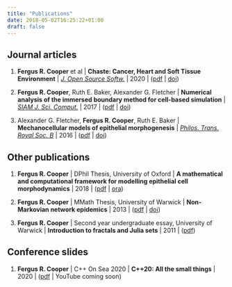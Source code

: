 ```yaml
---
title: "Publications"
date: 2018-05-02T16:25:22+01:00
draft: false
---
```


## Journal articles

1. **Fergus R. Cooper** et al | **Chaste: Cancer, Heart and Soft Tissue Environment** | [*J. Open Source Softw.*](https://joss.theoj.org/) | 2020 | ([pdf](2020Cooper_ChasteJOSS.pdf) | [doi](https://doi.org/10.21105/joss.01848))

1. **Fergus R. Cooper**, Ruth E. Baker, Alexander G. Fletcher | **Numerical analysis of the immersed boundary method for cell-based simulation** | [*SIAM J. Sci. Comput.*](https://www.siam.org/Publications/Journals/SIAM-Journal-on-Scientific-Computing-SISC) | 2017 | ([pdf](2017Cooper_ImmersedBoundary.pdf) | [doi](https://doi.org/10.1137/16M1092246))

1. Alexander G. Fletcher, **Fergus R. Cooper**, Ruth E. Baker | **Mechanocellular models of epithelial morphogenesis** | [*Philos. Trans. Royal Soc. B*](https://royalsocietypublishing.org/journal/rstb) | 2016 | ([pdf](2016Fletcher_MechanocellularModels.pdf) | [doi](https://doi.org/10.1098/rstb.2015.0519))

## Other publications

1. **Fergus R. Cooper** | DPhil Thesis, University of Oxford | **A mathematical and computational framework for modelling epithelial cell morphodynamics** | 2018 | ([pdf](2018Cooper_DPhilThesis.pdf) | [ora](https://ora.ox.ac.uk/objects/uuid:1d8c7a1f-931e-464a-8a4b-1eea41f69906))

1. **Fergus R. Cooper** | MMath Thesis, University of Warwick | **Non-Markovian network epidemics** | 2013 | ([pdf](2013Cooper_MMathThesis_NonMarkovian.pdf) | [doi](https://doi.org/10.5281/zenodo.3250895))

1. **Fergus R. Cooper** | Second year undergraduate essay, University of Warwick | **Introduction to fractals and Julia sets** | 2011 | ([pdf](2011Cooper_IntroductionToFractals.pdf))

## Conference slides

1. **Fergus R. Cooper** | C++ On Sea 2020  | **C++20: All the small things** | 2020 | ([pdf](2020CppOnSeaSlides.pdf) | YouTube coming soon)